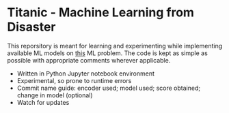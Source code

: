 # Titanic - Machine Learning from Disaster

This reporsitory is meant for learning and experimenting while implementing available ML models on [this](https://www.kaggle.com/competitions/titanic) ML problem. The code is kept as simple as possible with appropriate comments wherever applicable.

- Written in Python Jupyter notebook environment
- Experimental, so prone to runtime errors
- Commit name guide: encoder used; model used; score obtained; change in model (optional)
- Watch for updates
